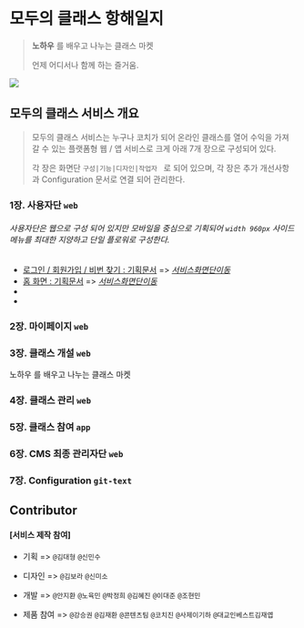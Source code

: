 # 모두의 클래스 항해일지

> **노하우** 를 배우고 나누는 클래스 마켓
>
> 언제 어디서나 함께 하는 즐거움. 



![](image/logo1024.png)







## 모두의 클래스 서비스 개요 

>  모두의 클래스 서비스는 누구나 코치가 되어 온라인 클래스를 열어 수익을 가져 갈 수 있는 플랫폼형 웹 / 앱 서비스로 크게 아래 7개 장으로 구성되어 있다.
>
> 각 장은 화면단 `구성|기능|디자인|작업자 `  로  되어 있으며, 각 장은 추가 개선사항과  Configuration 문서로 연결 되어 관리한다. 





### 1장. 사용자단  `web`

######  사용자단은 웹으로 구성 되어 있지만 모바일을 중심으로 기획되어 `width 960px` 사이드 메뉴를 최대한 지양하고 단일 플로워로 구성한다.  

 



- [로그인 / 회원가입 / 비번 찾기 : 기획문서](modooclass/home/login)   =>  [*서비스화면단이동*](https://www.modooclass.net/modoo/login)
- [홈 화면 : 기획문서](modooclass/home)  => [*서비스화면단이동*](https://www.modooclass.net/)
- 
- 

### 2장. 마이페이지  `web` 



### 3장. 클래스 개설  `web`

노하우 를 배우고 나누는 클래스 마켓

### 4장. 클래스 관리  `web`



### 5장. 클래스 참여  `app`



 ### 6장. CMS 최종 관리자단  `web`



### 7장. Configuration  `git-text`



##  Contributor 

#### [서비스 제작 참여]

- 기획 => `@김대형` `@신민수`

- 디자인 => `@김보라` `@신미소`

- 개발 => `@안지환` `@노육민` `@박정희` `@김혜진` `@이대준` `@조현민`

- 제품 참여 => `@강승권` `@김재환` `@콘텐츠팀` `@코치진` `@사제이기하` `@대교인베스트김재엽`

  
